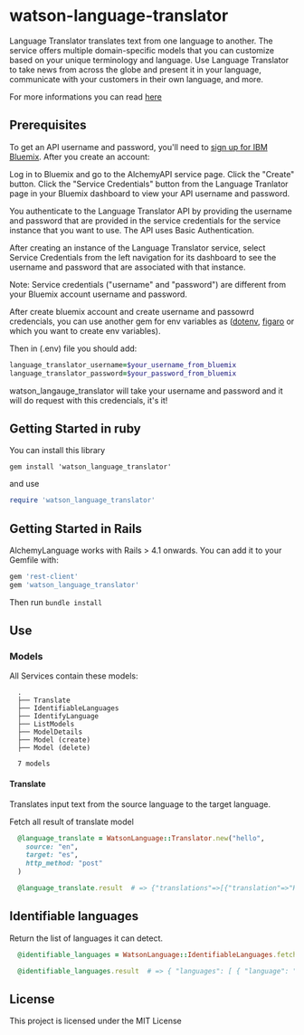 # watson-language-translator

Language Translator translates text from one language to another. The service offers multiple domain-specific models that you can customize based on your unique terminology and language. Use Language Translator to take news from across the globe and present it in your language, communicate with your customers in their own language, and more.

For more informations you can read [here](https://www.ibm.com/watson/developercloud/doc/language-translator/index.html)

## Prerequisites

To get an API username and password, you'll need to [sign up for IBM Bluemix](https://console.ng.bluemix.net/registration/). After you create an account:

Log in to Bluemix and go to the AlchemyAPI service page.
Click the "Create" button.
Click the "Service Credentials" button from the Language Tranlator page in your Bluemix dashboard to view your API username and password.

You authenticate to the Language Translator API by providing the username and password that are provided in the service credentials for the service instance that you want to use. The API uses Basic Authentication.

After creating an instance of the Language Translator service, select Service Credentials from the left navigation for its dashboard to see the username and password that are associated with that instance.

Note: Service credentials ("username" and "password") are different from your Bluemix account username and password.

After create bluemix account and create username and passowrd credencials, you can use another gem for env variables as ([dotenv](https://github.com/bkeepers/dotenv), [figaro](https://github.com/laserlemon/figaro) or which you want to create env variables).

Then in (.env) file you should add:

```ruby
language_translator_username=$your_username_from_bluemix
language_translator_password=$your_password_from_bluemix
```

watson_langauge_translator will take your username and password and it will do request with this credencials, it's it!

## Getting Started in ruby
You can install this library

`gem install 'watson_language_translator'`

and use

```ruby
require 'watson_language_translator'
```

## Getting Started in Rails
AlchemyLanguage works with Rails > 4.1 onwards. You can add it to your Gemfile with:

```ruby
gem 'rest-client'
gem 'watson_language_translator'
```

Then run `bundle install`

## Use

### Models 
  
  All Services contain these models:

  ```
    .
    ├── Translate
    ├── IdentifiableLanguages
    ├── IdentifyLanguage
    ├── ListModels
    ├── ModelDetails
    ├── Model (create)
    ├── Model (delete)
  
    7 models
  ```

#### Translate

Translates input text from the source language to the target language.

Fetch all result of translate model

  ```ruby
    @language_translate = WatsonLanguage::Translator.new("hello",
      source: "en",
      target: "es",
      http_method: "post"
    )
  
    @language_translate.result  # => {"translations"=>[{"translation"=>"Hola"}], "word_count"=>1, "character_count"=>5}
 ```
 
## Identifiable languages
Return the list of languages it can detect.

  ```ruby
    @identifiable_languages = WatsonLanguage::IdentifiableLanguages.fetch
  
    @identifiable_languages.result  # => { "languages": [ { "language": "af", "name": "Afrikaans"}, { "language": "ar", "name": "Arabic" } ...] }
 ```
 
## License

This project is licensed under the MIT License
